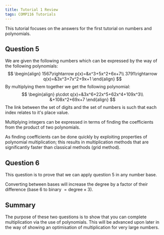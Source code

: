 ```yaml
---
title: Tutorial 1 Review
tags: COMP116 Tutorials
---
```


This tutorial focuses on the answers for the first tutorial on numbers and polynomials. 

## Question 5

We are given the following numbers which can be expressed by the way of the following polynomials:
$$
\begin{align}
1567\rightarrow p(x)=&x^3+5x^2+6x+7\\
3791\rightarrow q(x)=&3x^3+7x^2+9x+1
\end{align}
$$
By multiplying them together we get the following polynomial:
$$
\begin{align}
p\cdot q(x)=&3x^6+22x^5+62x^4+109x^3\\
&+108x^2+69x+7
\end{align}
$$
The link between the set of digits and the set of numbers is such that each index relates to it's place value.

Multiplying integers can be expressed in terms of finding the coefficients from the product of two polynomials.

As finding coefficients can be done quickly by exploiting properties of polynomial multiplication; this results in multiplication methods that are significantly faster than classical methods (grid method).

## Question 6

This question is to prove that we can apply question 5 in any number base.

Converting between bases will increase the degree by a factor of their difference (base 6 to binary $=\text{degree}\times3$).

## Summary

The purpose of these two questions is to show that you can complete multiplication via the use of polynomials. This will be advanced upon later in the way of showing an optimisation of multiplication for very large numbers.

